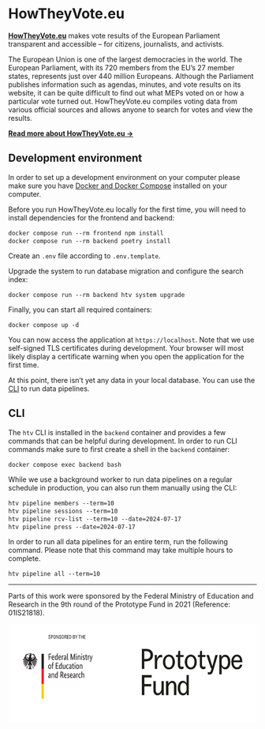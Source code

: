 # HowTheyVote.eu

**[HowTheyVote.eu](https://howtheyvote.eu)** makes vote results of the European Parliament transparent and accessible – for citizens, journalists, and activists.

The European Union is one of the largest democracies in the world. The European Parliament, with its 720 members from the EU’s 27 member states, represents just over 440 million Europeans. Although the Parliament publishes information such as agendas, minutes, and vote results on its website, it can be quite difficult to find out what MEPs voted on or how a particular vote turned out. HowTheyVote.eu compiles voting data from various official sources and allows anyone to search for votes and view the results.

**[Read more about HowTheyVote.eu →](https://howtheyvote.eu/about)**

## Development environment

In order to set up a development environment on your computer please make sure you have [Docker and Docker Compose](https://docs.docker.com/engine/install/) installed on your computer.

Before you run HowTheyVote.eu locally for the first time, you will need to install dependencies for the frontend and backend:

```
docker compose run --rm frontend npm install
docker compose run --rm backend poetry install
```

Create an `.env` file according to `.env.template`.

Upgrade the system to run database migration and configure the search index:

```
docker compose run --rm backend htv system upgrade
```

Finally, you can start all required containers:

```
docker compose up -d
```

You can now access the application at `https://localhost`. Note that we use self-signed TLS certificates during development. Your browser will most likely display a certificate warning when you open the application for the first time.

At this point, there isn’t yet any data in your local database. You can use the [CLI](#cli) to run data pipelines.

## CLI

The `htv` CLI is installed in the `backend` container and provides a few commands that can be helpful during development. In order to run CLI commands make sure to first create a shell in the `backend` container:

```
docker compose exec backend bash
```

While we use a background worker to run data pipelines on a regular schedule in production, you can also run them manually using the CLI:

```
htv pipeline members --term=10
htv pipeline sessions --term=10
htv pipeline rcv-list --term=10 --date=2024-07-17
htv pipeline press --date=2024-07-17
```

In order to run all data pipelines for an entire term, run the following command. Please note that this command may take multiple hours to complete.

```
htv pipeline all --term=10
```

---

Parts of this work were sponsored by the Federal Ministry of Education and Research in the 9th round of the Prototype Fund in 2021 (Reference: 01IS21818).

<img src="./docs/logo-bmbf-ptf.png" alt="Logo of the Federal Ministry of Education and Research of Germany and the Prototype Fund side by side" height="200" />
